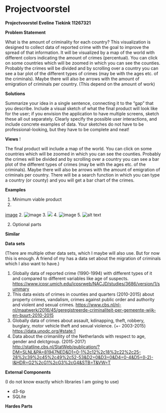 # Projectvoorstel

**Projectvoorstel**
__Eveline Tiekink		11267321__

**Problem Statement**

What is the amount of criminality for each country?
This visualization is designed to collect data of reported crime with the goal to improve the spread of that information. It will be visualized by a map of the world with different colors indicating the amount of crimes (percentual). You can click on some countries which will be zoomed in which you can see the counties. Probably the crimes will be divided and by scrolling over a country you can see a bar plot of the different types of crimes (may be with the ages etc. of the criminals). Maybe there will also be arrows with the amount of emigration of criminals per country. (This depend on the amount of work) 

**Solutions**

Summarize your idea in a single sentence, connecting it to the “gap” that you describe.
Include a visual sketch of what the final product will look like for the user; if you envision the application to have multiple screens, sketch these all out separately. Clearly specify the possible user interactions, and include concrete examples of data. Your sketches do not have to be professional-looking, but they have to be complete and neat!

__Views__
!

The final product will include a map of the world. You can click on some countries which will be zoomed in which you can see the counties. Probably the crimes will be divided and by scrolling over a country you can see a bar plot of the different types of crimes (may be with the ages etc. of the criminals). Maybe there will also be arrows with the amount of emigration of criminals per country.
There will be a search function in which you can type a country (or county) and you will get a bar chart of the crimes.

__Examples__

1. Minimum viable product
1.
[image](https://user-images.githubusercontent.com/43990565/48984252-d07a5080-f0f9-11e8-8a0a-82f3e4b236ef.png)
2.
![image](https://user-images.githubusercontent.com/43990565/48984323-880f6280-f0fa-11e8-8328-6b5be862c177.png)
3.
<img src="https://nl.wikipedia.org/wiki/De_doodstraf_wereldwijd#/media/File:Capital_punishment_in_the_world.svg"/>
4.
![image](https://user-images.githubusercontent.com/43990565/48984323-880f6280-f0fa-11e8-8328-6b5be862c177.png)
5.
![alt text](https://plot.ly/~policemv/68/crime-statistics-for-first-6-months-of-2014-2015-comparison.embed)


2. Optional parts

__Similar__

__Data sets__

(There are multiple other data sets, which I maybe will also use. But for now this is enough. A friend of my has a data set about the migration of criminals which I also want to have.)
1. Globally data of reported crime (1990-1994) with different types of it and compared to different variables like age of suspects. 
https://www.icpsr.umich.edu/icpsrweb/NACJD/studies/3686/version/1/summary
2. This data exists of crimes in counties and quarters (2010-2015) about property crimes, vandalism, crimes against public order and authority and violent and sexual crimes.
https://www.cbs.nl/nl-nl/maatwerk/2016/45/geregistreerde-criminaliteit-per-gemeente-wijk-en-buurt-2010-2015
3. Globally data of crimes about assault, kdinapping, theft, robbery, burglary, motor vehicle theft and sexual violence. (+- 2003-2015)
https://data.unodc.org/#state:1
4. Data about the crimanility of the Netherlands with respect to age, gender and delctgroup. (2015-2017) 
http://statline.cbs.nl/StatWeb/publication/?DM=SLNL&PA=81947NED&D1=0-1%2c12%2c18%2c22%2c25-28%2c39%2c45%2c49%2c52-53&D2=0&D3=0&D4=0-4&D5=(l-2)-l&HDR=G2%2cG1%2cG3%2cG4&STB=T&VW=T

__External Components__

(I do not know exactly which libraries I am going to use)
* d3-tip 
* SQLite

__Hardes Parts__

